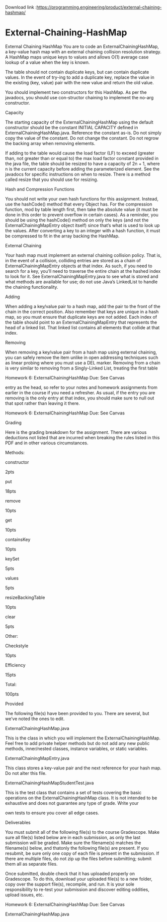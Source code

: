 Download link :https://programming.engineering/product/external-chaining-hashmap/


# External-Chaining-HashMap
External Chaining HashMap
You are to code an ExternalChainingHashMap, a key-value hash map with an external chaining collision resolution strategy. A HashMap maps unique keys to values and allows O(1) average case lookup of a value when the key is known.

The table should not contain duplicate keys, but can contain duplicate values. In the event of try-ing to add a duplicate key, replace the value in the existing (key, value) pair with the new value and return the old value.

You should implement two constructors for this HashMap. As per the javadocs, you should use con-structor chaining to implement the no-arg constructor.

Capacity

The starting capacity of the ExternalChainingHashMap using the default constructor should be the constant INITIAL CAPACITY defined in ExternalChainingHashMap.java. Reference the constant as-is. Do not simply copy the value of the constant. Do not change the constant. Do not regrow the backing array when removing elements.

If adding to the table would cause the load factor (LF) to exceed (greater than, not greater than or equal to) the max load factor constant provided in the java file, the table should be resized to have a capacity of 2n + 1, where n is the current capacity before adding the parameterized element. See the javadocs for specific instructions on when to resize. There is a method called resize that you should use for resizing.

Hash and Compression Functions

You should not write your own hash functions for this assignment. Instead, use the hashCode() method that every Object has. For the compression function, mod by table length first, then take the absolute value (it must be done in this order to prevent overflow in certain cases). As a reminder, you should be using the hashCode() method on only the keys (and not the ExternalChainingMapEntry object itself) since that’s what is used to look up the values. After converting a key to an integer with a hash function, it must be compressed to fit in the array backing the HashMap.

External Chaining

Your hash map must implement an external chaining collision policy. That is, in the event of a collision, colliding entries are stored as a chain of ExternalChainingMapEntry objects at that index. As such, if you need to search for a key, you’ll need to traverse the entire chain at the hashed index to look for it. See ExternalChainingMapEntry.java to see what is stored and what methods are available for use; do not use Java’s LinkedList to handle the chaining functionality.

Adding

When adding a key/value pair to a hash map, add the pair to the front of the chain in the correct position. Also remember that keys are unique in a hash map, so you must ensure that duplicate keys are not added. Each index of the table should point to an ExternalChainingMapEntry that represents the head of a linked list. That linked list contains all elements that collide at that index.

Removing

When removing a key/value pair from a hash map using external chaining, you can safely remove the item unlike in open addressing techniques such as linear probing where you must use a DEL marker. Removing from a chain is very similar to removing from a Singly-Linked List, treating the first table

Homework 6: ExternalChainingHashMap Due: See Canvas

entry as the head, so refer to your notes and homework assignments from earlier in the course if you need a refresher. As usual, if the entry you are removing is the only entry at that index, you should make sure to null out that spot rather than leaving it there.

Homework 6: ExternalChainingHashMap Due: See Canvas

Grading

Here is the grading breakdown for the assignment. There are various deductions not listed that are incurred when breaking the rules listed in this PDF and in other various circumstances.

Methods:

constructor

2pts

put

18pts

remove

10pts

get

10pts

containsKey

10pts

keySet

5pts

values

5pts

resizeBackingTable

10pts

clear

5pts

Other:

Checkstyle

10pts

Efficiency

15pts

Total:

100pts

Provided

The following file(s) have been provided to you. There are several, but we’ve noted the ones to edit.

ExternalChainingHashMap.java

This is the class in which you will implement the ExternalChainingHashMap. Feel free to add private helper methods but do not add any new public methods, inner/nested classes, instance variables, or static variables.

ExternalChainingMapEntry.java

This class stores a key-value pair and the next reference for your hash map. Do not alter this file.

ExternalChainingHashMapStudentTest.java

This is the test class that contains a set of tests covering the basic operations on the ExternalChainingHashMap class. It is not intended to be exhaustive and does not guarantee any type of grade. Write your

own tests to ensure you cover all edge cases.

Deliverables

You must submit all of the following file(s) to the course Gradescope. Make sure all file(s) listed below are in each submission, as only the last submission will be graded. Make sure the filename(s) matches the filename(s) below, and thatonly the following file(s) are present. If you resubmit, be sure only one copy of each file is present in the submission. If there are multiple files, do not zip up the files before submitting; submit them all as separate files.

Once submitted, double check that it has uploaded properly on Gradescope. To do this, download your uploaded file(s) to a new folder, copy over the support file(s), recompile, and run. It is your sole responsibility to re-test your submission and discover editing oddities, upload issues, etc.

Homework 6: ExternalChainingHashMap Due: See Canvas

ExternalChainingHashMap.java
